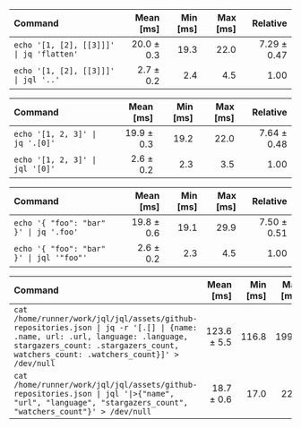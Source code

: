 | Command | Mean [ms] | Min [ms] | Max [ms] | Relative |
|:---|---:|---:|---:|---:|
| `echo '[1, [2], [[3]]]' \| jq 'flatten'` | 20.0 ± 0.3 | 19.3 | 22.0 | 7.29 ± 0.47 |
| `echo '[1, [2], [[3]]]' \| jql '..'` | 2.7 ± 0.2 | 2.4 | 4.5 | 1.00 |

| Command | Mean [ms] | Min [ms] | Max [ms] | Relative |
|:---|---:|---:|---:|---:|
| `echo '[1, 2, 3]' \| jq '.[0]'` | 19.9 ± 0.3 | 19.2 | 22.0 | 7.64 ± 0.48 |
| `echo '[1, 2, 3]' \| jql '[0]'` | 2.6 ± 0.2 | 2.3 | 3.5 | 1.00 |

| Command | Mean [ms] | Min [ms] | Max [ms] | Relative |
|:---|---:|---:|---:|---:|
| `echo '{ "foo": "bar" }' \| jq '.foo'` | 19.8 ± 0.6 | 19.1 | 29.9 | 7.50 ± 0.51 |
| `echo '{ "foo": "bar" }' \| jql '"foo"'` | 2.6 ± 0.2 | 2.3 | 4.5 | 1.00 |

| Command | Mean [ms] | Min [ms] | Max [ms] | Relative |
|:---|---:|---:|---:|---:|
| `cat /home/runner/work/jql/jql/assets/github-repositories.json \| jq -r '[.[] \| {name: .name, url: .url, language: .language, stargazers_count: .stargazers_count, watchers_count: .watchers_count}]' > /dev/null` | 123.6 ± 5.5 | 116.8 | 199.4 | 6.60 ± 0.36 |
| `cat /home/runner/work/jql/jql/assets/github-repositories.json \| jql '\|>{"name", "url", "language", "stargazers_count", "watchers_count"}' > /dev/null` | 18.7 ± 0.6 | 17.0 | 22.4 | 1.00 |

